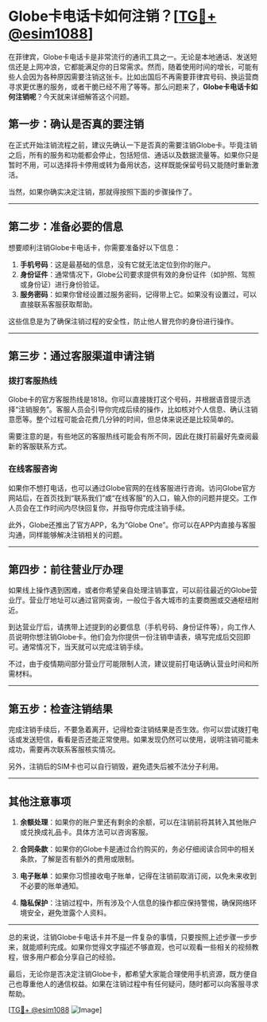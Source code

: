 # Globe卡电话卡如何注销？[[TG💪+ @esim1088](https://t.me/s/esim1088)]

在菲律宾，Globe卡电话卡是非常流行的通讯工具之一。无论是本地通话、发送短信还是上网冲浪，它都能满足你的日常需求。然而，随着使用时间的增长，可能有些人会因为各种原因需要注销这张卡。比如出国后不再需要菲律宾号码、换运营商寻求更优惠的服务，或者干脆已经不用了等等。那么问题来了，**Globe卡电话卡如何注销呢**？今天就来详细解答这个问题。

## **第一步：确认是否真的要注销**

在正式开始注销流程之前，建议先确认一下是否真的需要注销Globe卡。毕竟注销之后，所有的服务和功能都会停止，包括短信、通话以及数据流量等。如果你只是暂时不用，可以选择将卡停用或转为备用状态，这样既能保留号码又能随时重新激活。

当然，如果你确实决定注销，那就得按照下面的步骤操作了。

---

## **第二步：准备必要的信息**

想要顺利注销Globe卡电话卡，你需要准备好以下信息：

1. **手机号码**：这是最基础的信息，没有它就无法定位到你的账户。
2. **身份证件**：通常情况下，Globe公司要求提供有效的身份证件（如护照、驾照或身份证）进行身份验证。
3. **服务密码**：如果你曾经设置过服务密码，记得带上它。如果没有设置过，可以直接联系客服获取帮助。

这些信息是为了确保注销过程的安全性，防止他人冒充你的身份进行操作。

---

## **第三步：通过客服渠道申请注销**

### **拨打客服热线**
Globe卡的官方客服热线是1818。你可以直接拨打这个号码，并根据语音提示选择“注销服务”。客服人员会引导你完成后续的操作，比如核对个人信息、确认注销意愿等。整个过程可能会花费几分钟的时间，但总体来说还是比较简单的。

需要注意的是，有些地区的客服热线可能会有所不同，因此在拨打前最好先查阅最新的客服联系方式。

### **在线客服咨询**
如果你不想打电话，也可以通过Globe官网的在线客服进行咨询。访问Globe官方网站后，在首页找到“联系我们”或“在线客服”的入口，输入你的问题并提交。工作人员会在工作时间内尽快回复你，并指导你完成注销手续。

此外，Globe还推出了官方APP，名为“Globe One”。你可以在APP内直接与客服沟通，同样能够解决注销相关的问题。

---

## **第四步：前往营业厅办理**

如果线上操作遇到困难，或者你希望亲自处理注销事宜，可以前往最近的Globe营业厅。营业厅地址可以通过官网查询，一般位于各大城市的主要商圈或交通枢纽附近。

到达营业厅后，请携带上述提到的必要信息（手机号码、身份证件等），向工作人员说明你想注销Globe卡。他们会为你提供一份注销申请表，填写完成后交回即可。通常情况下，当天就可以完成注销手续。

不过，由于疫情期间部分营业厅可能限制人流，建议提前打电话确认营业时间和所需材料。

---

## **第五步：检查注销结果**

完成注销手续后，不要急着离开，记得检查注销结果是否生效。你可以尝试拨打电话或发送短信，看看是否还能正常使用。如果发现仍然可以使用，说明注销可能未成功，需要再次联系客服核实情况。

另外，注销后的SIM卡也可以自行销毁，避免遗失后被不法分子利用。

---

## **其他注意事项**

1. **余额处理**：如果你的账户里还有剩余的余额，可以在注销前将其转入其他账户或兑换成礼品卡。具体方法可以咨询客服。
   
2. **合同条款**：如果你的Globe卡是通过合约购买的，务必仔细阅读合同中的相关条款，了解是否有额外的费用或限制。

3. **电子账单**：如果你习惯接收电子账单，记得在注销前取消订阅，以免未来收到不必要的账单通知。

4. **隐私保护**：注销过程中，所有涉及个人信息的操作都应保持警惕，确保网络环境安全，避免泄露个人资料。

---

总的来说，注销Globe卡电话卡并不是一件复杂的事情，只要按照上述步骤一步步来，就能顺利完成。如果你觉得文字描述不够直观，也可以观看一些相关的视频教程，很多用户都会分享自己的经验。

最后，无论你是否决定注销Globe卡，都希望大家能合理使用手机资源，既方便自己也尊重他人的通信权益。如果在注销过程中有任何疑问，随时都可以向客服寻求帮助。

[[TG💪+ @esim1088](https://t.me/s/esim1088) ![Image](https://i.postimg.cc/4NQfJmqS/Snipaste-2025-05-13-00-14-12.png)]